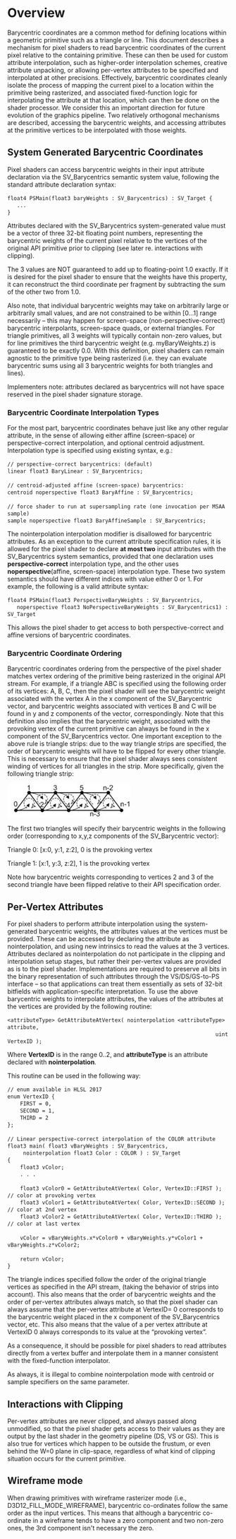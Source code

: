 # Overview
Barycentric coordinates are a common method for defining locations within a geometric primitive such as a triangle or line. This document describes a mechanism for pixel shaders to read barycentric coordinates of the current pixel relative to the containing primitive. These can then be used for custom attribute interpolation, such as higher-order interpolation schemes, creative attribute unpacking, or allowing per-vertex attributes to be specified and interpolated at other precisions. Effectively, barycentric coordinates cleanly isolate the process of mapping the current pixel to a location within the primitive being rasterized, and associated fixed-function logic for interpolating the attribute at that location, which can then be done on the shader processor. We consider this an important direction for future evolution of the graphics pipeline.
Two relatively orthogonal mechanisms are described, accessing the barycentric weights, and accessing attributes at the primitive vertices to be interpolated with those weights.

## System Generated Barycentric Coordinates
Pixel shaders can access barycentric weights in their input attribute declaration via the SV_Barycentrics semantic system value, following the standard attribute declaration syntax:

    float4 PSMain(float3 baryWeights : SV_Barycentrics) : SV_Target {
       ...
    }

Attributes declared with the SV_Barycentrics system-generated value must be a vector of three 32-bit floating point numbers, representing the barycentric weights of the current pixel relative to the vertices of the original API primitive prior to clipping (see later re. interactions with clipping).

The 3 values are NOT guaranteed to add up to floating-point 1.0 exactly. If it is desired for the pixel shader to ensure that the weights have this property, it can reconstruct the third coordinate per fragment by subtracting the sum of the other two from 1.0.

Also note, that individual barycentric weights may take on arbitrarily large or arbitrarily small values, and are not constrained to be within [0...1] range necessarily – this may happen for screen-space (non-perspective-correct) barycentric interpolants, screen-space quads, or external triangles.
For triangle primitives, all 3 weights will typically contain non-zero values, but for line primitives the third barycentric weight (e.g. myBaryWeights.z) is guaranteed to be exactly 0.0. With this definition, pixel shaders can remain agnostic to the primitive type being rasterized (i.e. they can evaluate barycentric sums using all 3 barycentric weights for both triangles and lines).

Implementers note: attributes declared as barycentrics will not have space reserved in the pixel shader signature storage.

### Barycentric Coordinate Interpolation Types
For the most part, barycentric coordinates behave just like any other regular attribute, in the sense of allowing either affine (screen-space) or perspective-correct interpolation, and optional centroid adjustment. Interpolation type is specified using existing syntax, e.g.:

    // perspective-correct barycentrics: (default)
    linear float3 BaryLinear : SV_Barycentrics;

    // centroid-adjusted affine (screen-space) barycentrics:
    centroid noperspective float3 BaryAffine : SV_Barycentrics;

    // force shader to run at supersampling rate (one invocation per MSAA sample)
    sample noperspective float3 BaryAffineSample : SV_Barycentrics;

The nointerpolation interpolation modifier is disallowed for barycentric attributes.
As an exception to the current attribute specification rules, it is allowed for the pixel shader to declare **at most two** input attributes with the SV_Barycentrics system semantics, provided that one declaration uses **perspective-correct** interpolation type, and the other uses **noperspective**(affine, screen-space) interpolation type. These two system semantics should have different indices with value either 0 or 1.  For example, the following is a valid attribute syntax:
    
    float4 PSMain(float3 PerspectiveBaryWeights : SV_Barycentrics,
       noperspective float3 NoPerspectiveBaryWeights : SV_Barycentrics1) : SV_Target

This allows the pixel shader to get access to both perspective-correct and affine versions of barycentric coordinates.

### Barycentric Coordinate Ordering
Barycentric coordinates ordering from the perspective of the pixel shader matches vertex ordering of the primitive being rasterized in the original API stream. For example, if a triangle ABC is specified using the following order of its vertices: A, B, C, then the pixel shader will see the barycentric weight associated with the vertex A in the x component of the SV_Barycentric vector, and barycentric weights associated with vertices B and C will be found in y and z components of the vector, correspondingly. Note that this definition also implies that the barycentric weight, associated with the provoking vertex of the current primitive can always be found in the x component of the SV_Barycentrics vector. 
One important exception to the above rule is triangle strips: due to the way triangle strips are specified, the order of barycentric weights will have to be flipped for every other triangle. This is necessary to ensure that the pixel shader always sees consistent winding of vertices for all triangles in the strip. More specifically, given the following triangle strip:

 ![triangle_strip](https://github.com/youngkim93/DirectXShaderCompiler/blob/execution-barycentric/docs/BarycentricTriangleStrip.jpg)

The first two triangles will specify their barycentric weights in the following order (corresponding to x,y,z components of the SV_Barycentric vector):

Triangle 0: [x:0, y:1, z:2], 0 is the provoking vertex

Triangle 1: [x:1, y:3, z:2], 1 is the provoking vertex

Note how barycentric weights corresponding to vertices 2 and 3 of the second triangle have been flipped relative to their API specification order.

## Per-Vertex Attributes
For pixel shaders to perform attribute interpolation using the system-generated barycentric weights, the attributes values at the vertices must be provided.
These can be accessed by declaring the attribute as nointerpolation, and using new intrinsics to read the values at the 3 vertices.
Attributes declared as nointerpolation do not participate in the clipping and interpolation setup stages, but rather their per-vertex values are provided as is to the pixel shader. Implementations are required to preserve all bits in the binary representation of such attributes through the VS/DS/GS-to-PS interface – so that applications can treat them essentially as sets of 32-bit bitfields with application-specific interpretation.
To use the above barycentric weights to interpolate attributes, the values of the attributes at the vertices are provided by the following routine:

    <attributeType> GetAttributeAtVertex( nointerpolation <attributeType> attribute,
                                                                      uint VertexID );

Where **VertexID** is in the range 0..2, and **attributeType** is an attribute declared with **nointerpolation**.

This routine can be used in the following way:

    // enum available in HLSL 2017
    enum VertexID { 
        FIRST = 0,
        SECOND = 1,
        THIRD = 2
    };

    // Linear perspective-correct interpolation of the COLOR attribute
    float3 main( float3 vBaryWeights : SV_Barycentrics,
		 nointerpolation float3 Color : COLOR ) : SV_Target
    {
        float3 vColor;
        . . .

        float3 vColor0 = GetAttributeAtVertex( Color, VertexID::FIRST );  // color at provoking vertex
        float3 vColor1 = GetAttributeAtVertex( Color, VertexID::SECOND ); // color at 2nd vertex
        float3 vColor2 = GetAttributeAtVertex( Color, VertexID::THIRD );  // color at last vertex

        vColor = vBaryWeights.x*vColor0 + vBaryWeights.y*vColor1 + vBaryWeights.z*vColor2;

        return vColor;
    }

The triangle indices specified follow the order of the original triangle vertices as specified in the API stream, (taking the behavior of strips into account). This also means that the order of barycentric weights and the order of per-vertex attributes always match, so that the pixel shader can always assume that the per-vertex attribute at VertexID= 0 corresponds to the barycentric weight placed in the x component of the SV_Barycentrics vector, etc. This also means that the value of a per vertex attribute at VertexID 0 always corresponds to its value at the “provoking vertex”.

As a consequence, it should be possible for pixel shaders to read attributes directly from a vertex buffer and interpolate them in a manner consistent with the fixed-function interpolator.

As always, it is illegal to combine nointerpolation mode with centroid or sample specifiers on the same parameter.

## Interactions with Clipping
Per-vertex attributes are never clipped, and always passed along unmodified, so that the pixel shader gets access to their values as they are output by the last shader in the geometry pipeline (DS, VS or GS). This is also true for vertices which happen to be outside the frustum, or even behind the W=0 plane in clip-space, regardless of what kind of clipping situation occurs for the current primitive.

## Wireframe mode
When drawing primitives with wireframe rasterizer mode (i.e., D3D12_FILL_MODE_WIREFRAME), barycentric co-ordinates follow the same order as the input vertices. This means that although a barycentric co-ordinate in a wireframe tends to have a zero component and two non-zero ones, the 3rd component isn't necessary the zero.